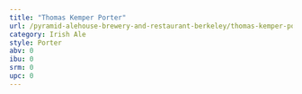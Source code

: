```yaml
---
title: "Thomas Kemper Porter"
url: /pyramid-alehouse-brewery-and-restaurant-berkeley/thomas-kemper-porter/
category: Irish Ale
style: Porter
abv: 0
ibu: 0
srm: 0
upc: 0
---
```


